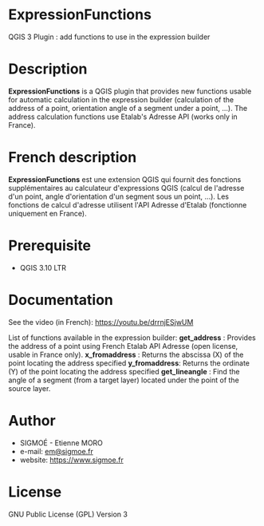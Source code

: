 # ExpressionFunctions
QGIS 3 Plugin : add functions to use in the expression builder

Description
===========
**ExpressionFunctions** is a QGIS plugin that provides new functions usable for automatic calculation in the expression builder (calculation of the address of a point, orientation angle of a segment under a point, ...). The address calculation functions use Etalab's Adresse API (works only in France).

French description
==================
**ExpressionFunctions** est une extension QGIS qui fournit des fonctions supplémentaires au calculateur d'expressions QGIS (calcul de l'adresse d'un point, angle d'orientation d'un segment sous un point, ...). Les fonctions de calcul d'adresse utilisent l'API Adresse d'Etalab (fonctionne uniquement en France).

Prerequisite
============
* QGIS 3.10 LTR

Documentation
=============
See the video (in French): https://youtu.be/drrnjESjwUM

List of functions available in the expression builder:
**get_address** : Provides the address of a point using French Etalab API Adresse (open license, usable in France only).
**x_fromaddress** : Returns the abscissa (X) of the point locating the address specified
**y_fromaddress**: Returns the ordinate (Y) of the point locating the address specified
**get_lineangle** :  Find the angle of a segment (from a target layer) located under the point of the source layer.

Author
======
* SIGMOÉ - Etienne MORO
* e-mail: em@sigmoe.fr
* website: https://www.sigmoe.fr

License
=======
GNU Public License (GPL) Version 3
